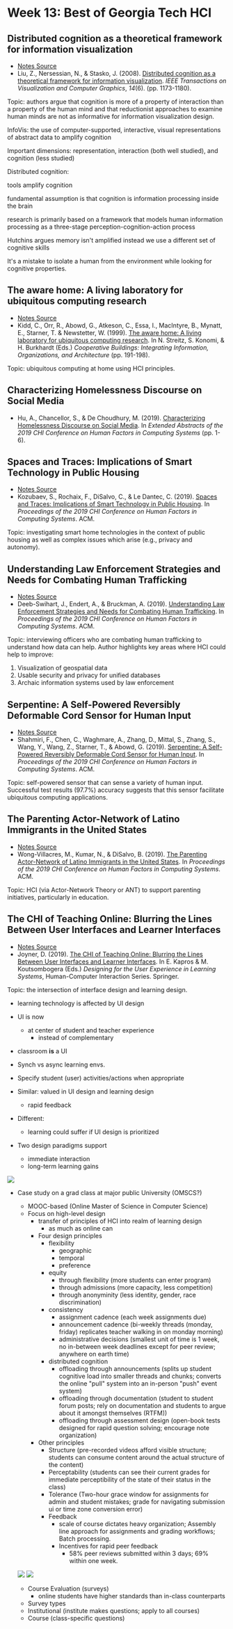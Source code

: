 # Week 13: Best of Georgia Tech HCI

## Distributed cognition as a theoretical framework for information visualization

- [Notes Source](https://github.com/stevenxchung/OMSCS-Notes/tree/master/CS%206750%20-%20HCI/Required%20Reading)
- Liu, Z., Nersessian, N., & Stasko, J. (2008). [Distributed cognition as a theoretical framework for information visualization](https://gatech.instructure.com/courses/234504/files/folder/Required%20Readings). _IEEE Transactions on Visualization and Computer Graphics_, _14_(6). (pp. 1173-1180).

Topic: authors argue that cognition is more of a property of interaction than a property of the human mind and that reductionist approaches to examine human minds are not as informative for information visualization design.

InfoVis: the use of computer-supported, interactive, visual representations of abstract data to amplify cognition

  Important dimensions: representation, interaction (both well studied), and cognition (less studied)

Distributed cognition:

  tools amplify cognition

  fundamental assumption is that cognition is information processing inside the brain

  research is primarily based on a framework that models human information processing as a three-stage 
  perception-cognition-action process

  Hutchins argues memory isn't amplified instead we use a different set of cognitive skills
  
  It's a mistake to isolate a human from the environment while looking for cognitive properties.


## The aware home: A living laboratory for ubiquitous computing research

- [Notes Source](https://github.com/stevenxchung/OMSCS-Notes/tree/master/CS%206750%20-%20HCI/Required%20Reading)
- Kidd, C., Orr, R., Abowd, G., Atkeson, C., Essa, I., MacIntyre, B., Mynatt, E., Starner, T. & Newstetter, W. (1999). [The aware home: A living laboratory for ubiquitous computing research](https://pdfs.semanticscholar.org/8497/7e60f53aa244c20e663451003c5420d4bfb1.pdf). In N. Streitz, S. Konomi, & H. Burkhardt (Eds.) _Cooperative Buildings: Integrating Information, Organizations, and Architecture_ (pp. 191-198).

Topic: ubiquitous computing at home using HCI principles.

## Characterizing Homelessness Discourse on Social Media

- Hu, A., Chancellor, S., & De Choudhury, M. (2019). [Characterizing Homelessness Discourse on Social Media](https://dl.acm.org/doi/pdf/10.1145/3290607.3313057?casa_token=nvu-XvMVZK0AAAAA:S96OgFkwg6CcAZiwO5FDzyxYiLmgni-ljJPVDrSPVDSX0iZhh_TPxCSXJAibW_e3wt2H-M_bj5k). In _Extended Abstracts of the 2019 CHI Conference on Human Factors in Computing Systems_ (pp. 1-6).

## Spaces and Traces: Implications of Smart Technology in Public Housing

- [Notes Source](https://github.com/stevenxchung/OMSCS-Notes/tree/master/CS%206750%20-%20HCI/Required%20Reading)
- Kozubaev, S., Rochaix, F., DiSalvo, C., & Le Dantec, C. (2019). [Spaces and Traces: Implications of Smart Technology in Public Housing](https://dl.acm.org/citation.cfm?doid=3290605.3300669). In _Proceedings of the 2019 CHI Conference on Human Factors in Computing Systems_. ACM.

Topic: investigating smart home technologies in the context of public housing as well as complex issues which arise (e.g., privacy and autonomy).

## Understanding Law Enforcement Strategies and Needs for Combating Human Trafficking

- [Notes Source](https://github.com/stevenxchung/OMSCS-Notes/tree/master/CS%206750%20-%20HCI/Required%20Reading)
- Deeb-Swihart, J., Endert, A., & Bruckman, A. (2019). [Understanding Law Enforcement Strategies and Needs for Combating Human Trafficking](https://dl.acm.org/citation.cfm?doid=3290605.3300561). In _Proceedings of the 2019 CHI Conference on Human Factors in Computing Systems_. ACM.

Topic: interviewing officers who are combating human trafficking to understand how data can help. Author highlights key areas where HCI could help to improve:

1. Visualization of geospatial data
2. Usable security and privacy for unified databases
3. Archaic information systems used by law enforcement

## Serpentine: A Self-Powered Reversibly Deformable Cord Sensor for Human Input

- [Notes Source](https://github.com/stevenxchung/OMSCS-Notes/tree/master/CS%206750%20-%20HCI/Required%20Reading)
- Shahmiri, F., Chen, C., Waghmare, A., Zhang, D., Mittal, S., Zhang, S., Wang, Y., Wang, Z., Starner, T., & Abowd, G. (2019). [Serpentine: A Self-Powered Reversibly Deformable Cord Sensor for Human Input](https://dl.acm.org/citation.cfm?doid=3290605.3300775). In _Proceedings of the 2019 CHI Conference on Human Factors in Computing Systems_. ACM.

Topic: self-powered sensor that can sense a variety of human input. Successful test results (97.7%) accuracy suggests that this sensor facilitate ubiquitous computing applications.

## The Parenting Actor-Network of Latino Immigrants in the United States

- [Notes Source](https://github.com/stevenxchung/OMSCS-Notes/tree/master/CS%206750%20-%20HCI/Required%20Reading)
- Wong-Villacres, M., Kumar, N., & DiSalvo, B. (2019). [The Parenting Actor-Network of Latino Immigrants in the United States](https://dl.acm.org/citation.cfm?doid=3290605.3300914). In _Proceedings of the 2019 CHI Conference on Human Factors in Computing Systems_. ACM.

Topic: HCI (via Actor-Network Theory or ANT) to support parenting initiatives, particularly in education.

## The CHI of Teaching Online: Blurring the Lines Between User Interfaces and Learner Interfaces

- [Notes Source](https://github.com/stevenxchung/OMSCS-Notes/tree/master/CS%206750%20-%20HCI/Required%20Reading)
- Joyner, D. (2019). [The CHI of Teaching Online: Blurring the Lines Between User Interfaces and Learner Interfaces](https://gatech.instructure.com/courses/234504/files/folder/Required%20Readings). In E. Kapros & M. Koutsombogera (Eds.) _Designing for the User Experience in Learning Systems_, Human-Computer Interaction Series. Springer.

Topic: the intersection of interface design and learning design.

- learning technology is affected by UI design
- UI is now
  - at center of student and teacher experience
    - instead of complementary
- classroom **is** a UI
- Synch vs async learning envs.
- Specify student (user) activities/actions when appropriate
- Similar: valued in UI design and learning design
  - rapid feedback
- Different:

  - learning could suffer if UI design is prioritized

- Two design paradigms support
  - immediate interaction
  - long-term learning gains

![](assets/20220501124953.png)

- Case study on a grad class at major public University (OMSCS?)

  - MOOC-based (Online Master of Science in Computer Science)
  - Focus on high-level design
    - transfer of principles of HCI into realm of learning design
      - as much as online can
    - Four design principles
      - flexibility
        - geographic
        - temporal
        - preference
      - equity
        - through flexibility (more students can enter program)
        - through admissions (more capacity, less competition)
        - through anonyminity (less identity, gender, race discrimination)
      - consistency
        - assignment cadence (each week assignments due)
        - announcement cadence (bi-weekly threads (monday, friday) replicates teacher walking in on monday morning)
        - administrative decisions (smallest unit of time is 1 week, no in-between week deadlines except for peer review; anywhere on earth time)
      - distributed cognition
        - offloading through announcements (splits up student cognitive load into smaller threads and chunks; converts the online "pull" system into an in-person "push" event system)
        - offloading through documentation (student to student forum posts; rely on documentation and students to argue about it amongst themselves (RTFM))
        - offloading through assessment design (open-book tests designed for rapid question solving; encourage note organization)
    - Other principles
      - Structure (pre-recorded videos afford visible structure; students can consume content around the actual structure of the content)
      - Perceptability (students can see their current grades for immediate perceptibility of the state of their status in the class)
      - Tolerance (Two-hour grace window for assignments for admin and student mistakes; grade for navigating submission ui or time zone conversion error)
      - Feedback
        - scale of course dictates heavy organization; Assembly line approach for assignments and grading workflows; Batch processing.
        - Incentives for rapid peer feedback
          - 58% peer reviews submitted within 3 days; 69% within one week.

  ![](assets/20220501131404.png)
  ![](assets/20220501131532.png)

  - Course Evaluation (surveys)
    - online students have higher standards than in-class counterparts
  - Survey types
  - Institutional (institute makes questions; apply to all courses)
  - Course (class-specific questions)
